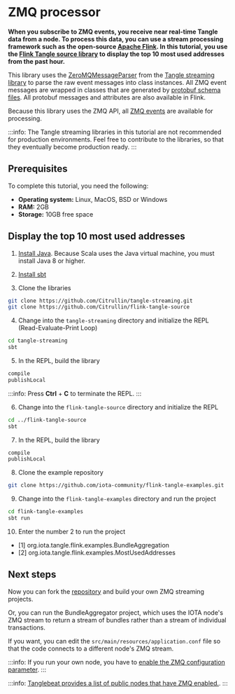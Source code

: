 # ZMQ processor

**When you subscribe to ZMQ events, you receive near real-time Tangle data from a node. To process this data, you can use a stream processing framework such as the open-source [Apache Flink](https://flink.apache.org/). In this tutorial, you use the [Flink Tangle source library](https://github.com/Citrullin/flink-tangle-source) to display the top 10 most used addresses from the past hour.**

This library uses the [ZeroMQMessageParser](https://github.com/Citrullin/tangle-streaming/blob/master/src/main/scala/org/iota/tangle/stream/ZeroMQMessageParser.scala) from the [Tangle streaming library](https://github.com/Citrullin/tangle-streaming) to parse the raw event messages into class instances.
All ZMQ event messages are wrapped in classes that are generated by [protobuf schema files](https://github.com/Citrullin/tangle-streaming/tree/master/src/main/protobuf). All protobuf messages and attributes are also available in Flink.

Because this library uses the ZMQ API, all [ZMQ events](root://iri/1.0/references/zmq-events.md) are available for processing.

:::info:
The Tangle streaming libraries in this tutorial are not recommended for production environments.
Feel free to contribute to the libraries, so that they eventually become production ready.
:::

## Prerequisites

To complete this tutorial, you need the following:

- **Operating system:** Linux, MacOS, BSD or Windows
- **RAM:** 2GB
- **Storage:** 10GB free space

## Display the top 10 most used addresses

1. [Install Java](http://openjdk.java.net/install/). Because Scala uses the Java virtual machine, you must install Java 8 or higher.

2. [Install sbt](https://www.scala-sbt.org/1.x/docs/Setup.html)

3. Clone the libraries

  ```bash
  git clone https://github.com/Citrullin/tangle-streaming.git
  git clone https://github.com/Citrullin/flink-tangle-source
  ```

4. Change into the `tangle-streaming` directory and initialize the REPL (Read-Evaluate-Print Loop)

  ```bash
  cd tangle-streaming
  sbt
  ```

5. In the REPL, build the library

  ```bash
  compile
  publishLocal
  ```

  :::info:
  Press **Ctrl** + **C** to terminate the REPL.
  :::

6. Change into the `flink-tangle-source` directory and initialize the REPL

  ```bash
  cd ../flink-tangle-source
  sbt
  ```

7. In the REPL, build the library

  ```bash
  compile
  publishLocal
  ```

8. Clone the example repository

  ```bash
  git clone https://github.com/iota-community/flink-tangle-examples.git
  ```

9. Change into the `flink-tangle-examples` directory and run the project

  ```bash
  cd flink-tangle-examples
  sbt run
  ```

10. Enter the number 2 to run the project

- [1] org.iota.tangle.flink.examples.BundleAggregation
- [2] org.iota.tangle.flink.examples.MostUsedAddresses

## Next steps

Now you can fork the [repository](https://github.com/iota-community/flink-tangle-examples) and build your own ZMQ streaming projects.

Or, you can run the BundleAggregator project, which uses the IOTA node's ZMQ stream to return a stream of bundles rather than a stream of individual transactions. 

If you want, you can edit the `src/main/resources/application.conf` file so that the code connects to a different node's ZMQ stream.

:::info:
If you run your own node, you have to [enable the ZMQ configuration parameter](root://iri/1.0/references/iri-configuration-options.md).
:::

:::info:
[Tanglebeat provides a list of public nodes that have ZMQ enabled.](http://tanglebeat.com/page/internals).
:::